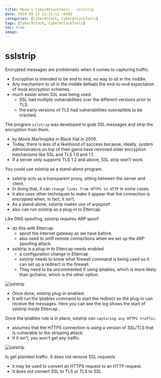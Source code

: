 ```yaml
---
title: Meow's CyberAttackTools - sslstrip
date: 2019-09-17 11:11:11 -0400
categories: [CyberAttack, CyberAttackTools]
tags: [CyberAttack, CyberAttackTools]
toc: true
image:
---
```


# sslstrip


Encrypted messages are problematic when it comes to capturing traffic.
- Encryption is intended to be end to end, no way to sit in the middle.
- Any mechanism to sit in the middle defeats the end-to-end expectation of most encryption schemes.
- much easier when SSL was being used.
  - SSL had multiple vulnerabilities over the different versions prior to TLS.
  - the early versions of TLS had vulnerabilities susceptible to be cracked.

The program `sslstrip` was developed to grab SSL messages and strip the encryption from them.
- by Moxie Marlinspike in Black Hat in 2009.
- Today, there is less of a likelihood of success because, ideally, system administrators on top of their game have removed older encryption mechanisms like SSL and TLS 1.0 and 1.1.
- If a server only supports TLS 1.2 and above, SSL strip won't work.

You could use sslstrip as a stand-alone program.
- sslstrip acts as a transparent proxy, sitting between the server and client.
- In doing that, it can `change links from HTTPS to HTTP` in some cases.
- It also uses other techniques to make it appear that the connection is encrypted when, in fact, it isn't.
- As a stand-alone, sslstrip makes use of arpspoof
- also can run sslstrip as a plug-in to Ettercap.

Like DNS spoofing, sslstrip requires ARP spoof
- do this with Ettercap
  - spoof the Internet gateway as we have before.
  - also need to sniff remote connections when we set up the ARP spoofing attack.
- sslstrip is a plug-in to Ettercap needs enabled
  - a configuration change in Ettercap
  - sslstrip needs to know what firewall command is being used so it can set up a redirect in the firewall.
  - They need to be uncommented if using iptables, which is more likely than ipchains, which is the other option.

![sslstrip](https://i.imgur.com/uuOqywf.png)

  - Once done, sslstrip plug-in enabled.
  - It will run the iptables command to start the redirect so the plug-in can receive the messages. Here you can see the log shows the start of sslstrip inside Ettercap .


Once the iptables rule is in place, sslstrip can `capturing any HTTPS traffic`.
- assumes that the HTTPS connection is using a version of SSL/TLS that is vulnerable to the stripping attack.
- If it isn't, you won't get any traffic.

![sslstrip](https://i.imgur.com/K9lZ7F3.png)


to get plaintext traffic. It does not remove SSL requests
- it may be used to convert an HTTPS request to an HTTP request.
- It does not convert SSL to TLS or TLS to SSL
